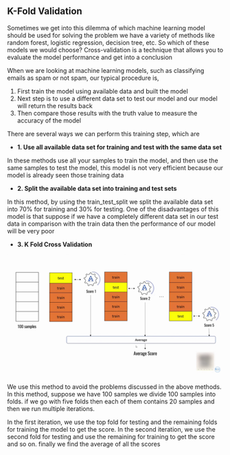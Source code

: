 ## K-Fold Validation

Sometimes we get into this dilemma of which machine learning model should be used for solving the problem we have a variety of methods like random forest, logistic regression, decision tree, etc. So which of these models we would choose? Cross-validation is a technique that allows you to evaluate the model performance and get into a conclusion

When we are looking at machine learning models, such as classifying emails as spam or not spam, our typical procedure is, 

 1. First train the model using available data and built the model
 2. Next step is to use a different data set to test our model and our model will  return the results back
 3. Then compare those results  with the truth value to measure the accuracy of the model

 There are several ways we can perform this training step, which are

 -  **1. Use all available data set for training and test with the same data set**

In these methods use all your samples to train the model, and then use the same samples to test the model, this model is not very efficient because our model is already seen those training data

 - **2. Split the available data set into training and test sets**

In this method, by using the train_test_split we split the available data set into 70% for training and 30% for testing. One of the disadvantages of this model is that suppose if we have a completely different data set in our test data in comparison with the train data then the performance of our model will be very poor

 - **3. K Fold Cross Validation**

![enter image description here](https://raw.githubusercontent.com/jibintom/Machine-Learning-Codebasics-/main/a12.%20K%20Fold%20Cross%20Validation/Images/k%20fold.png)

We use this method to avoid the problems discussed in the above methods.  In this method, suppose we have 100 samples we divide 100 samples into folds. if we go with five folds then each of them contains 20 samples and then we run multiple iterations. 

In the first iteration, we use the top fold for testing and the remaining folds for training the model to get the score. In the second iteration, we use the second fold for testing and use the remaining for training to get the score and so on. finally we find the average of all the scores

